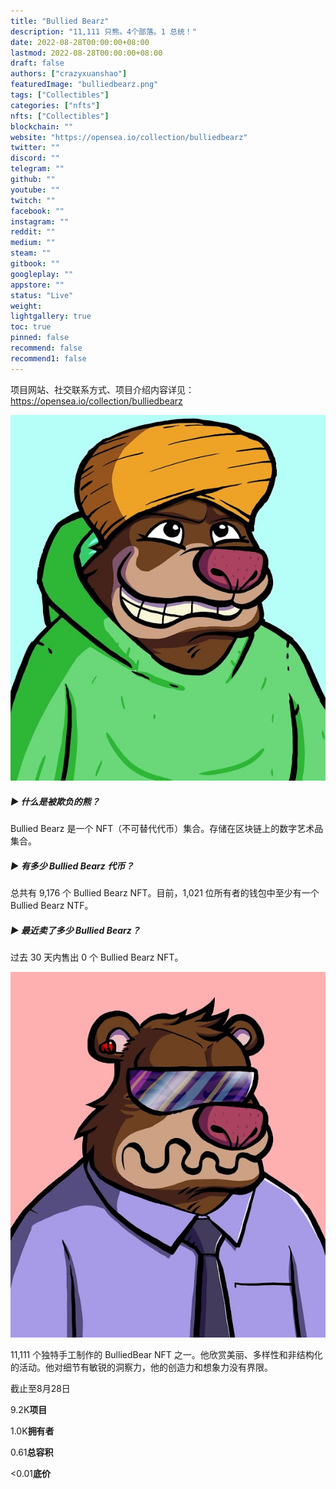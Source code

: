 ```yaml
---
title: "Bullied Bearz"
description: "11,111 只熊。4个部落。1 总统！"
date: 2022-08-28T00:00:00+08:00
lastmod: 2022-08-28T00:00:00+08:00
draft: false
authors: ["crazyxuanshao"]
featuredImage: "bulliedbearz.png"
tags: ["Collectibles"]
categories: ["nfts"]
nfts: ["Collectibles"]
blockchain: ""
website: "https://opensea.io/collection/bulliedbearz"
twitter: ""
discord: ""
telegram: ""
github: ""
youtube: ""
twitch: ""
facebook: ""
instagram: ""
reddit: ""
medium: ""
steam: ""
gitbook: ""
googleplay: ""
appstore: ""
status: "Live"
weight: 
lightgallery: true
toc: true
pinned: false
recommend: false
recommend1: false
---
```

项目网站、社交联系方式、项目介绍内容详见：https://opensea.io/collection/bulliedbearz

![unnamed](unnamed.png)

##### ▶ 什么是被欺负的熊？

Bullied Bearz 是一个 NFT（不可替代代币）集合。存储在区块链上的数字艺术品集合。

##### ▶ 有多少 Bullied Bearz 代币？

总共有 9,176 个 Bullied Bearz NFT。目前，1,021 位所有者的钱包中至少有一个 Bullied Bearz NTF。

##### ▶ 最近卖了多少 Bullied Bearz？

过去 30 天内售出 0 个 Bullied Bearz NFT。

![unnamdsaed](unnamdsaed.png)

11,111 个独特手工制作的 BulliedBear NFT 之一。他欣赏美丽、多样性和非结构化的活动。他对细节有敏锐的洞察力，他的创造力和想象力没有界限。

截止至8月28日

9.2K**项目**

1.0K**拥有者**

0.61**总容积**

<0.01**底价**